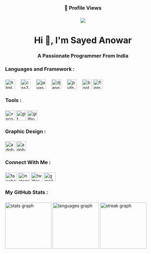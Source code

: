 <h3 align="center">👀 Profile Views</h3>

###

<div align="center">
  <img src="https://profile-counter.glitch.me/sayedanowar/count.svg?"  />
</div>

###

<h1 align="center">Hi 👋, I'm Sayed Anowar</h1>

###

<h3 align="center">A Passionate Programmer From India</h3>

###

<h3 align="left">Languages and Framework :</h3>

###

<div align="left">
  <img src="https://cdn.jsdelivr.net/gh/devicons/devicon/icons/html5/html5-original.svg" height="32" alt="html5 logo"  />
  <img width="10" />
  <img src="https://cdn.jsdelivr.net/gh/devicons/devicon/icons/css3/css3-original.svg" height="32" alt="css3 logo"  />
  <img width="10" />
  <img src="https://cdn.jsdelivr.net/gh/devicons/devicon/icons/javascript/javascript-original.svg" height="32" alt="javascript logo"  />
  <img width="10" />
  <img src="https://cdn.jsdelivr.net/gh/devicons/devicon/icons/django/django-plain.svg" height="32" alt="django logo"  />
  <img width="10" />
  <img src="https://cdn.jsdelivr.net/gh/devicons/devicon/icons/python/python-original.svg" height="32" alt="python logo"  />
  <img width="10" />
  <img src="https://skillicons.dev/icons?i=bootstrap" height="32" alt="bootstrap logo"  />
  <img src="https://cdn.jsdelivr.net/gh/devicons/devicon/icons/figma/figma-original.svg" height="32" alt="figma logo"  />
</div>

###

<h3 align="left">Tools :</h3>

###

<div align="left">
  <img src="https://cdn.jsdelivr.net/gh/devicons/devicon/icons/vscode/vscode-original.svg" height="32" alt="vscode logo"  />
  <img src="https://cdn.jsdelivr.net/gh/devicons/devicon/icons/git/git-original.svg" height="32" alt="git logo"  />
  <img src="https://skillicons.dev/icons?i=github" height="32" alt="github logo"  />
</div>

###

<h3 align="left">Graphic Design :</h3>

###

<div align="left">
  <img src="https://skillicons.dev/icons?i=ps" height="32" alt="adobephotoshop logo"  />
  <img src="https://skillicons.dev/icons?i=ai" height="32" alt="adobeillustrator logo"  />
</div>

###

<h3 align="left">Connect With Me :</h3>

###

<div align="left">
  <img src="https://raw.githubusercontent.com/maurodesouza/profile-readme-generator/master/src/assets/icons/social/facebook/default.svg" width="38" height="28" alt="facebook logo"  />
  <img src="https://raw.githubusercontent.com/maurodesouza/profile-readme-generator/master/src/assets/icons/social/instagram/default.svg" width="38" height="28" alt="instagram logo"  />
  <img src="https://raw.githubusercontent.com/maurodesouza/profile-readme-generator/master/src/assets/icons/social/twitter/default.svg" width="38" height="28" alt="twitter logo"  />
  <img src="https://raw.githubusercontent.com/maurodesouza/profile-readme-generator/master/src/assets/icons/social/gmail/default.svg" width="38" height="28" alt="gmail logo"  />
</div>

###

<h3 align="left">My GitHub Stats :</h3>

###

<div align="left">
  <img src="https://github-readme-stats.vercel.app/api?username=sayedanowar&hide_title=false&hide_rank=false&show_icons=true&include_all_commits=true&count_private=true&disable_animations=false&theme=dark&locale=en&hide_border=true&order=1" height="150" alt="stats graph"  />
  <img src="https://github-readme-stats.vercel.app/api/top-langs?username=sayedanowar&locale=en&hide_title=false&layout=compact&card_width=320&langs_count=5&theme=dark&hide_border=true&order=2" height="150" alt="languages graph"  />
  <img src="https://streak-stats.demolab.com?user=sayedanowar&locale=en&mode=daily&theme=dark&hide_border=true&border_radius=5&order=3" height="150" alt="streak graph"  />
</div>

###
